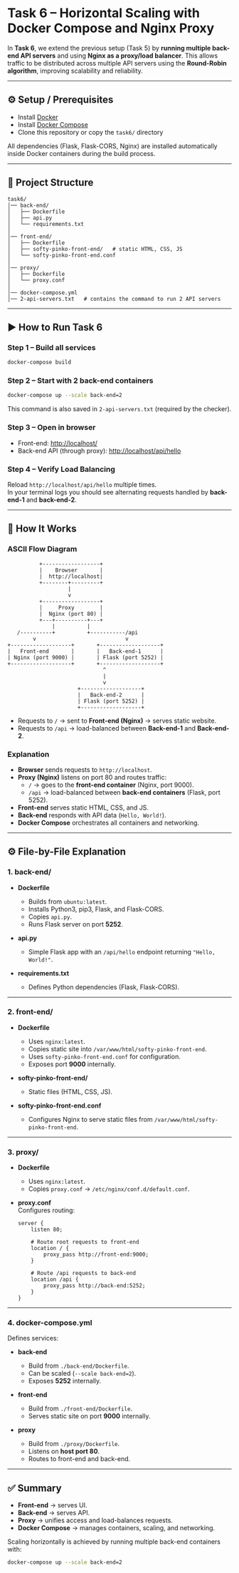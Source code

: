 # Task 6 – Horizontal Scaling with Docker Compose and Nginx Proxy

In **Task 6**, we extend the previous setup (Task 5) by **running multiple back-end API servers** and using **Nginx as a proxy/load balancer**. This allows traffic to be distributed across multiple API servers using the **Round-Robin algorithm**, improving scalability and reliability.

---

## ⚙️ Setup / Prerequisites

- Install [Docker](https://docs.docker.com/get-docker/)
- Install [Docker Compose](https://docs.docker.com/compose/install/)
- Clone this repository or copy the `task6/` directory

All dependencies (Flask, Flask-CORS, Nginx) are installed automatically inside Docker containers during the build process.

---

## 📂 Project Structure

```
task6/
│── back-end/
│   ├── Dockerfile
│   ├── api.py
│   └── requirements.txt
│
│── front-end/
│   ├── Dockerfile
│   ├── softy-pinko-front-end/   # static HTML, CSS, JS
│   └── softy-pinko-front-end.conf
│
│── proxy/
│   ├── Dockerfile
│   └── proxy.conf
│
│── docker-compose.yml
│── 2-api-servers.txt   # contains the command to run 2 API servers
```

---

## ▶️ How to Run Task 6

### Step 1 – Build all services

```bash
docker-compose build
```

### Step 2 – Start with 2 back-end containers

```bash
docker-compose up --scale back-end=2
```

This command is also saved in `2-api-servers.txt` (required by the checker).

### Step 3 – Open in browser

- Front-end: [http://localhost/](http://localhost/)
- Back-end API (through proxy): [http://localhost/api/hello](http://localhost/api/hello)

### Step 4 – Verify Load Balancing

Reload `http://localhost/api/hello` multiple times.  
In your terminal logs you should see alternating requests handled by **back-end-1** and **back-end-2**.

---

## 🔄 How It Works

### ASCII Flow Diagram

```
          +------------------+
          |    Browser       |
          |  http://localhost|
          +--------+---------+
                   |
                   v
          +------------------+
          |     Proxy        |
          |  Nginx (port 80) |
          +---+----------+---+
              |          |
   /----------+          +-----------/api
        v                            v
+-------------------+       +-------------------+
|   Front-end       |       |   Back-end-1      |
| Nginx (port 9000) |       | Flask (port 5252) |
+-------------------+       +-------------------+
                              ^
                              |
                              v
                      +-------------------+
                      |   Back-end-2      |
                      | Flask (port 5252) |
                      +-------------------+
```

- Requests to `/` → sent to **Front-end (Nginx)** → serves static website.
- Requests to `/api` → load-balanced between **Back-end-1** and **Back-end-2**.

### Explanation

- **Browser** sends requests to `http://localhost`.
- **Proxy (Nginx)** listens on port 80 and routes traffic:
  - `/` → goes to the **front-end container** (Nginx, port 9000).
  - `/api` → load-balanced between **back-end containers** (Flask, port 5252).
- **Front-end** serves static HTML, CSS, and JS.
- **Back-end** responds with API data (`Hello, World!`).
- **Docker Compose** orchestrates all containers and networking.

---

## ⚙️ File-by-File Explanation

### 1. **back-end/**

- **Dockerfile**
  - Builds from `ubuntu:latest`.
  - Installs Python3, pip3, Flask, and Flask-CORS.
  - Copies `api.py`.
  - Runs Flask server on port **5252**.

- **api.py**
  - Simple Flask app with an `/api/hello` endpoint returning `"Hello, World!"`.

- **requirements.txt**
  - Defines Python dependencies (Flask, Flask-CORS).

---

### 2. **front-end/**

- **Dockerfile**
  - Uses `nginx:latest`.
  - Copies static site into `/var/www/html/softy-pinko-front-end`.
  - Uses `softy-pinko-front-end.conf` for configuration.
  - Exposes port **9000** internally.

- **softy-pinko-front-end/**
  - Static files (HTML, CSS, JS).

- **softy-pinko-front-end.conf**
  - Configures Nginx to serve static files from `/var/www/html/softy-pinko-front-end`.

---

### 3. **proxy/**

- **Dockerfile**
  - Uses `nginx:latest`.
  - Copies `proxy.conf` → `/etc/nginx/conf.d/default.conf`.

- **proxy.conf**  
  Configures routing:

  ```nginx
  server {
      listen 80;

      # Route root requests to front-end
      location / {
          proxy_pass http://front-end:9000;
      }

      # Route /api requests to back-end
      location /api {
          proxy_pass http://back-end:5252;
      }
  }
  ```

---

### 4. **docker-compose.yml**

Defines services:

- **back-end**
  - Build from `./back-end/Dockerfile`.
  - Can be scaled (`--scale back-end=2`).
  - Exposes **5252** internally.

- **front-end**
  - Build from `./front-end/Dockerfile`.
  - Serves static site on port **9000** internally.

- **proxy**
  - Build from `./proxy/Dockerfile`.
  - Listens on **host port 80**.
  - Routes to front-end and back-end.

---

## ✅ Summary

- **Front-end** → serves UI.
- **Back-end** → serves API.
- **Proxy** → unifies access and load-balances requests.
- **Docker Compose** → manages containers, scaling, and networking.

Scaling horizontally is achieved by running multiple back-end containers with:

```bash
docker-compose up --scale back-end=2
```
